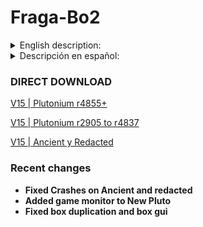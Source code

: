 # Fraga-Bo2
<details>
  <summary>English description:</summary>

## Downloads
### New Pluto 4837+
[V15 | Plutonium r4855+](https://github.com/NotFraagaa/Fraga-Bo2/releases/latest/download/Fraga.Plutonium.4855+.rar)

### Alternative versions

[V15 | Plutonium r2905 to r4837](https://github.com/Fraagaa/Fraga-Bo2/releases/latest/download/Fraga.Plutonium.rar)

[V15 | Ancient y Redacted](https://github.com/Fraagaa/Fraga-Bo2/releases/latest/download/Fraga.Ancient.y.Redacted.rar)

- The ancient version has some limitations such as 
  - Doesnt have graphic changes nor night mode
  - Wunderfizz is not fixed to gen 4
  - Perk rng can not be manipulated (except pap and jug location on nuketown)
  - Templars can not be manipulated

## Game Changes

- Backspeed fixed
- Zombie health fix
- Animated Skyboxes
- Night mode
- Player shadows

## HUD CHANGES

    Game timer
    Round timer
    Trap timer
    Box hits counter
    SPH meter (default start at 30)
    HUD color and position can be changed
    Round Splits

## MAP CHANGES

Tranzit

    Bank full for all players
    All perman perks are given on spawn to all players
    MP5 upgraded on weapon locker for all players
    Bus location with /bus 1 (r3705+)
    
Survival Maps

    Raygun & Raygun MK2 average trackers

Town

    You can chose box location with /box
    1 for doubletap
    2 for quick revive

Nuketown

    With /perkrng 0 you can automatically restart untill
    PAP and jug are in the green house
    and the perk order will be QR -> JUG -> PAP -> SPEED -> DT
    on solo and JUG -> PAP -> SPEED -> DT -> QR on coop
    
Die Rise

    Bank full for all players
    All perman perks are given on spawn to all players
    AN94 upgraded on the weapon locker for all players
    Leapers tracker
    Springpads counter
    
Mob of the Dead

    Trap timer
    Box can be set with /box (1 for cafeteria / 2 for office)
    Key always spawns with the box
    Last Brutus Round counter
    
Buried

    Bank full for all players
    All perman perks are given on spawn to all players
    AN94 upgraded on the weapon locker for all players
    Animated pap camo
    Tramplesteam, turbine and resonator counters

Origins

    Box can be set with /box (1 for gen2 / 2 for gen3)
    Wunderfizz set to gen 4
    Animated pap camo
    Panzer tracker
    Templars tracker
    Tank tracker
## Game Monitor (V15)
### Available Commands
- `!fov <value>` → Changes the field of view (FOV).  
- `!zc <round>` → Displays the number of zombies in the given round.  
- `!tzc <start round> <end round>` → Calculates the total number of zombies from one round to another.  
- `!ds <round>` → Displays the drops that have appeared.  
- `!nightmode` → Toggles night mode on or off.  
- `!perkrng` → Toggles RNG for perks on or off.  
- `!firstbox` or `!fb` → Toggles RNG for the mystery box on or off.  
- `!templars` → Forces Templars to always go to generator 4.  
- `!traptimer` or `!tt` → Toggles trap timer on or off.  
- `!box <1 / 2>` → Changes the starting location of the mystery box in maps with multiple starting locations.  
- `!character <number>` → Selects a specific character.  
- `!times` → Displays time-related information for the game.  
- `!rt <round>` → Displays round times.  
- `!t` → Displays the total game time.  
- `!timer <value>` → Changes the timer settings.  
- `!sph <round>` → Displays the SPH (Spawn Per Hour) for the round.  
- `!test` → Test message (`^5[^6Fraga^5]^7 IT WOKRS!`).  
- `!debug` → Toggles debug mode on or off.  
- `!na` → Displays the next possible Avogadro round.  
- `!nb` → Displays the next possible Brutus round.  
- `!nt` → Displays the next possible Templars round.  
- `!np` → Displays the next possible Panzer round.  
- `!nl` → Displays the next possible Leapers round.  
- `!rounders` → Shows the history of special rounds.  
- `!panzers` → Shows the history of Panzers.  
- `!templars` → Shows the history of Templars.  
- `!leapers` → Shows the history of Leapers.  
- `!brutus` → Shows the history of Brutus.  
- `!avogadros` → Shows the history of Avogadros.  
- `!papcamo <value>` → Changes the Pack-a-Punch camo.

## Splits **(r3705+)**

Round 5: Rounds 1,2,3,4,5

Round 30: Rounds 5, 10, 15, 20, 25, 30

Round 50: Rounds 10, 20, 30, 40, 50

Round 70: Rounds 10, 20, 30, 40, 50, 60, 70

Round 100: Rounds 30, 50, 70, 80, 90, 100

Round 150: Rounds 50, 70, 100, 125, 130, 140, 150

Round 200: Rounds 50, 70, 100, 150, 175, 200

SR **RoundNumeber** (you need to do a fast_restart):
Example: SR 30

## DVars

character [0, 5]

    0 = Random
    1 = Misty, Richtophen, Arlington
    2 = Russman, Dempsei, Finn
    3 = Marlton, Nikolai, Sal
    4 = Stuthlinger, Takeo, Billy
    5 = Ghost (only on mob)

firstbox [0, 1]

    Disables RNG from

sph [0, 255]

     What round sph starts showing, default is 30
    
timer [0, 4]

    0 = Off
    1 = Top right of the screen
    2 = Top left of the screen
    3 = Left side of the screen
    4 = Next to ammo counter

traptimer [0, 1]

    Enables trap timer, default is disabled

SR

    5 30 50 70 100 150 200

FragaDebug

    Gives every player 69420 points and allowes cheats

score

    Changes the amount of points given when debug mode is on

perkRNG [0, 1]

    Vulture will be the last perk awarded by the whitches
    Perk order will be QR -> JUG -> PAP -> SPEED -> DT on nuketown
    Perk order will be JUG -> DT -> SPEED -> MULE -> STAM -> QR -> PHD -> CHERRY
    Auto restarts on nuketown untill PAP and JUG are on the green house

Templars [0, 1]

    Templars will always attack gen4
    Might cause errors if gen4 is not active

</details>

<details>
  <summary>Descripción en español:</summary>

## Descargas

### New pluto (Versión recomendada)
[V15 | Plutonium r4855+](https://github.com/NotFraagaa/Fraga-Bo2/releases/latest/download/Fraga.Plutonium.4855+.rar)

### Versiones alternativas

[V15 | Plutonium r2905 to r4837](https://github.com/Fraagaa/Fraga-Bo2/releases/latest/download/Fraga.Plutonium.rar)

[V15 | Ancient y Redacted](https://github.com/Fraagaa/Fraga-Bo2/releases/latest/download/Fraga.Ancient.y.Redacted.rar)

- La version de ancient tiene limitaciones como: 
  - No tiene graficos mejorados ni modo noche
  - El wunderfizz no está fijo en el generador 4
  - No se puede manipular el rng de las ventajas (menos el pap y jug en nuketown)
  - Los templarios no se pueden manipular
  
## Cambios del juego

- Velocidad arreglada
- Vida de los zombies arreglada
- Skybox animada
- Modo noche
- Sombras de jugadores

## Cambios en el HUD

    Timer de lobby
    Timer de ronda
    Timer de trampa
    Contador de tiradas de caja
    Contador SPH (apartir de la ronda 30 por defecto)
    Puedes cambiar el color del HUD
    Splits de rondas

## Cambios en los mapas

Tranzit

    Banco lleno para todos los jugadores
    Todas las perman perks otrogadas a todos los jugadores hasta la ronda 15
    MP5 / M16 en la nevera
    Bus tracker con /bus 1 (r3755+)
    
Survival Maps

    Raygun & Raygun MK2 average trackers

Town

    Puedes elegir la posición del caja con /box
    1 = doubletap
    2 = quick revive

Nuketown

    Con /perkrng 0 puedes reiniciar hasta que 
    el PAP y jug estén en la casa azul
    y el ordend e las perks va a ser QR -> JUG -> PAP -> SPEED -> DT
    en solo, y JUG -> PAP -> SPEED -> DT -> QR en coop
    
Die Rise

    Banco lleno para todos los jugadores
    Todas las perman perks otrogadas a todos los jugadores hasta la ronda 15
    AN94 mejorada en la nevera para todos los jugadores
    Tracker de novas
    Contador de trampolines
    
Mob of the Dead

    Timer de trampa
    Puedes elegir la posición de la caja /box (1 para cafeteria / 2 para la oficina)
    La llave siempre spawnea donde la caja
    Tracker de brutus
    
Buried

    Banco lleno para todos los jugadores
    Todas las perman perks otrogadas a todos los jugadores hasta la ronda 15
    AN94 mejorada en la nevera para todos los jugadores
    Camuflaje animado de pap
    Contador de turbinas, resonadores y trampolines

Origins

    Puedes fijar la caja con /box (1 para gen2 / 2 para gen3)
    Wunderfizz en el generador 4
    Camuflaje aniamdo
    Tracker de panzers
    Tracker de templarios
    Tracker de tanque
## Monitor del juego (V15)
### Comandos Disponibles
- `!fov <valor>` → Cambia el campo de visión (FOV).
- `!zc <ronda>` → Muestra la cantidad de zombis en la ronda dada.
- `!tzc <ronda inicio> <rodna final>` → Calcula el total de zombis de una ronda a otra.
- `!ds <ronda>` → Muestra los drops que han aparecido.
- `!nightmode` → Activa o desactiva el modo nocturno.
- `!perkrng` → Activa o desactiva el rng relativo perks.
- `!firstbox` o `!fb` → Activa o desactiva el rng de la caja.
- `!templars` → Activa o desactiva que los templarios vayan siempre al generador 4.
- `!traptimer` o `!tt` → Activa o desactiva el temporizador de trampas.
- `!box <1 / 2>` → Cambia la ubicación de la caja en mapas con más de una ubicación inicial.
- `!character <número>` → Selecciona un personaje específico.
- `!times` → Muestra tiempos relacionados con la partida.
- `!rt <ronda>` → Muestra los tiempos de rondas.
- `!t` → Muestra el tiempo total de la partida.
- `!timer <valor>` → Cambia la configuración del temporizador.
- `!sph <ronda>` → Muestra el SPH de la ronda.
- `!test` → Mensaje de prueba (`^5[^6Fraga^5]^7 IT WOKRS!`).
- `!debug` → Activa o desactiva el modo debug.
- `!na` → Muestra la siguiente posible ronda de avogadro.
- `!nb` → Muestra la siguiente posible ronda de Brutus.
- `!nt` → Muestra la siguiente posible ronda de los templarios.
- `!np` → Muestra la siguiente posible ronda de panzer.
- `!nl` → Muestra la siguiente posible ronda de leapers.
- `!rounders` → Muestra el historial de rondas especiales.
- `!panzers` → Muestra el historial de panzers.
- `!templars` → Muestra el historial de templarios.
- `!leapers` → Muestra el historial de leapers.
- `!brutus` → Muestra el historial de Brutus.
- `!avogadros` → Muestra el historial de avogadros.
- `!papcamo <valor>` → Cambia el camuflaje del Pack-a-Punch.

## Splits **(r3705+)**

Ronda 5: Rondas 1,2,3,4,5

Ronda 30: Rondas 5, 10, 15, 20, 25, 30

Ronda 50: Rondas 10, 20, 30, 40, 50

Ronda 70: Rondas 10, 20, 30, 40, 50, 60, 70

Ronda 100: Rondas 30, 50, 70, 80, 90, 100

Ronda 150: Rondas 50, 70, 100, 125, 130, 140, 150

Ronda 200: Rondas 50, 70, 100, 150, 175, 200

SR **RoundNumeber** (necesita un fast_restart):
Example: SR 30

## DVars

character [0, 5]

    0 = Aleatorio
    1 = Misty, Richtophen, Arlington
    2 = Russman, Dempsei, Finn
    3 = Marlton, Nikolai, Sal
    4 = Stuthlinger, Takeo, Billy
    5 = Ghost (only on mob)

firstbox [0, 1]

    Quita RNG de la caja

sph [0, 255]

    Selecciona en que ronda empieza a mostrar el sph
    
timer [0, 4]

    0 = Off
    1 = Arriba a la derecha
    2 = Arriba a la izquierda
    3 = En el medio a la izquierda
    4 = Al lado del contador de munición

traptimer [0, 1]

    Activa el timer de trampa, por defecto está desactivado

SR

    5 30 50 70 100 150 200

FragaDebug

    Da a cada jugador 69420 puntos y permite los chetos

score

    Cambia la cantidad de puntos que da el modo debug

perkRNG [0, 1]

    Vulture será la ultima perk que te dan las brujas
    El orden de ventajas en nuketown será QR -> JUG -> PAP -> SPEED -> DT
    El orden de ventajas de la wunderfizz será JUG -> DT -> SPEED -> MULE -> STAM -> QR -> PHD -> CHERRY
    Auto reinicia partida en nuketown hasta que el pap y el jug está en la casa azul

Templars [0, 1]

    Los templarios solo atacan el generador 4
    Puede causar errores si el generador 4 no está activado
</details>

### DIRECT DOWNLOAD

[V15 | Plutonium r4855+](https://github.com/NotFraagaa/Fraga-Bo2/releases/latest/download/Fraga.Plutonium.4855+.rar)

[V15 | Plutonium r2905 to r4837](https://github.com/Fraagaa/Fraga-Bo2/releases/latest/download/Fraga.Plutonium.rar)

[V15 | Ancient y Redacted](https://github.com/Fraagaa/Fraga-Bo2/releases/latest/download/Fraga.Ancient.y.Redacted.rar)


### Recent changes
- **Fixed Crashes on Ancient and redacted**
- **Added game monitor to New Pluto**
- **Fixed box duplication and box gui**
